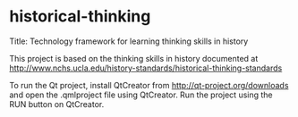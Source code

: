 historical-thinking
===================

Title: Technology framework for learning thinking skills in history

This project is based on the thinking skills in history documented at
http://www.nchs.ucla.edu/history-standards/historical-thinking-standards 

To run the Qt project, install QtCreator from http://qt-project.org/downloads
and open the .qmlproject file using QtCreator. Run the project using the RUN
button on QtCreator.

